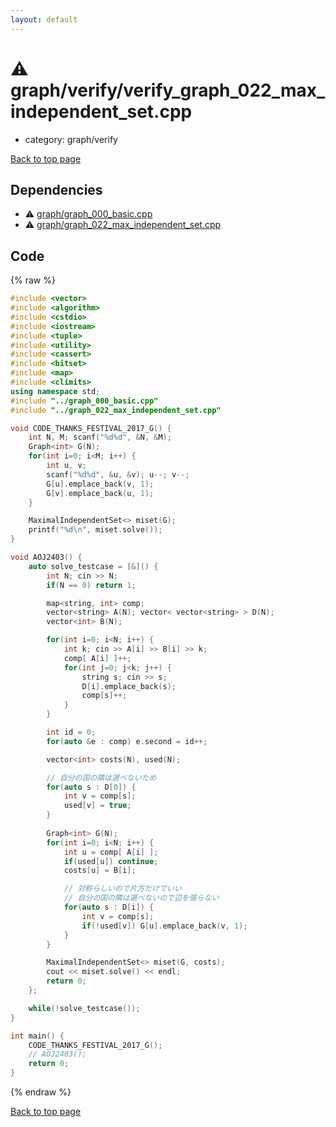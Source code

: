 ```yaml
---
layout: default
---
```


<!-- mathjax config similar to math.stackexchange -->
<script type="text/javascript" async
  src="https://cdnjs.cloudflare.com/ajax/libs/mathjax/2.7.5/MathJax.js?config=TeX-MML-AM_CHTML">
</script>
<script type="text/x-mathjax-config">
  MathJax.Hub.Config({
    TeX: { equationNumbers: { autoNumber: "AMS" }},
    tex2jax: {
      inlineMath: [ ['$','$'] ],
      processEscapes: true
    },
    "HTML-CSS": { matchFontHeight: false },
    displayAlign: "left",
    displayIndent: "2em"
  });
</script>

<script type="text/javascript" src="https://cdnjs.cloudflare.com/ajax/libs/jquery/3.4.1/jquery.min.js"></script>
<script src="https://cdn.jsdelivr.net/npm/jquery-balloon-js@1.1.2/jquery.balloon.min.js" integrity="sha256-ZEYs9VrgAeNuPvs15E39OsyOJaIkXEEt10fzxJ20+2I=" crossorigin="anonymous"></script>
<script type="text/javascript" src="../../../assets/js/copy-button.js"></script>
<link rel="stylesheet" href="../../../assets/css/copy-button.css" />


# :warning: graph/verify/verify_graph_022_max_independent_set.cpp
* category: graph/verify


[Back to top page](../../../index.html)



## Dependencies
* :warning: [graph/graph_000_basic.cpp](../graph_000_basic.cpp.html)
* :warning: [graph/graph_022_max_independent_set.cpp](../graph_022_max_independent_set.cpp.html)


## Code
{% raw %}
```cpp
#include <vector>
#include <algorithm>
#include <cstdio>
#include <iostream>
#include <tuple>
#include <utility>
#include <cassert>
#include <bitset>
#include <map>
#include <climits>
using namespace std;
#include "../graph_000_basic.cpp"
#include "../graph_022_max_independent_set.cpp"

void CODE_THANKS_FESTIVAL_2017_G() {
    int N, M; scanf("%d%d", &N, &M);
    Graph<int> G(N);
    for(int i=0; i<M; i++) {
        int u, v;
        scanf("%d%d", &u, &v); u--; v--;
        G[u].emplace_back(v, 1);
        G[v].emplace_back(u, 1);
    }

    MaximalIndependentSet<> miset(G);
    printf("%d\n", miset.solve());
}

void AOJ2403() {
    auto solve_testcase = [&]() {
        int N; cin >> N;
        if(N == 0) return 1;

        map<string, int> comp;
        vector<string> A(N); vector< vector<string> > D(N);
        vector<int> B(N);

        for(int i=0; i<N; i++) {
            int k; cin >> A[i] >> B[i] >> k;
            comp[ A[i] ]++;
            for(int j=0; j<k; j++) {
                string s; cin >> s;
                D[i].emplace_back(s);
                comp[s]++;
            }
        }

        int id = 0;
        for(auto &e : comp) e.second = id++;

        vector<int> costs(N), used(N);

        // 自分の国の隣は選べないため
        for(auto s : D[0]) {
            int v = comp[s];
            used[v] = true;
        }
        
        Graph<int> G(N);
        for(int i=0; i<N; i++) {
            int u = comp[ A[i] ];
            if(used[u]) continue;
            costs[u] = B[i];

            // 対称らしいので片方だけでいい
            // 自分の国の隣は選べないので辺を張らない
            for(auto s : D[i]) {
                int v = comp[s];
                if(!used[v]) G[u].emplace_back(v, 1);
            }
        }

        MaximalIndependentSet<> miset(G, costs);
        cout << miset.solve() << endl;
        return 0;
    };

    while(!solve_testcase());
}

int main() {
    CODE_THANKS_FESTIVAL_2017_G();
    // AOJ2403();
    return 0;
}

```
{% endraw %}

[Back to top page](../../../index.html)

